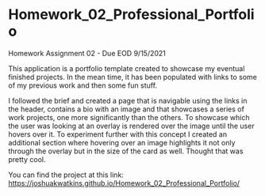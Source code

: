 # Homework_02_Professional_Portfolio
Homework Assignment 02 - Due EOD 9/15/2021

This application is a portfolio template created to showcase my eventual finished projects. In the mean time, it has been populated with links to some of my previous work and then some fun stuff. 

I followed the brief and created a page that is navigable using the links in the header, contains a bio with an image and that showcases a series of work projects, one more significantly than the others. To showcase which the user was looking at an overlay is rendered over the image until the user hovers over it. To experiment further with this concept I created an additional section where hovering over an image highlights it not only through the overlay but in the size of the card as well. Thought that was pretty cool.

You can find the project at this link: https://joshuakwatkins.github.io/Homework_02_Professional_Portfolio/


